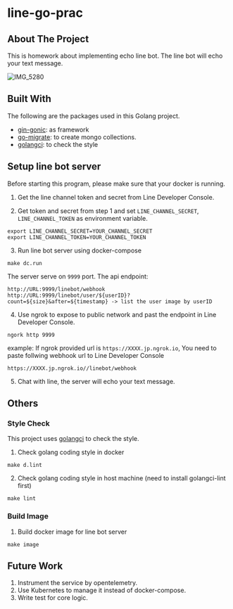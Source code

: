 # line-go-prac

## About The Project
This is homework about implementing echo line bot.
The line bot will echo your text message.

![IMG_5280](https://user-images.githubusercontent.com/13815956/200524117-a29b550d-68ea-4290-aeed-05c6363950db.jpg)

## Built With
The following are the packages used in this Golang project.

- [gin-gonic](https://github.com/gin-gonic/gin): as framework
- [go-migrate](https://github.com/golang-migrate/migrate): to create mongo collections.
- [golangci](https://github.com/golangci/golangci-lint): to check the style

## Setup line bot server 
Before starting this program, please make sure that your docker is running.

1. Get the line channel token and secret from Line Developer Console.

2. Get token and secret from step 1 and set `LINE_CHANNEL_SECRET`, `LINE_CHANNEL_TOKEN` as environment variable.
```
export LINE_CHANNEL_SECRET=YOUR_CHANNEL_SECRET
export LINE_CHANNEL_TOKEN=YOUR_CHANNEL_TOKEN
```

3. Run line bot server using docker-compose
```
make dc.run
```

The server serve on `9999` port. 
The api endpoint:
```
http://URL:9999/linebot/webhook
http://URL:9999/linebot/user/${userID}?count=${size}&after=${timestamp} -> list the user image by userID 
```

4. Use ngrok to expose to public network and past the endpoint in Line Developer Console.
```
ngork http 9999
```
example: If ngrok provided url is `https://XXXX.jp.ngrok.io`, You need to paste follwing webhook url to Line Developer Console
```
https://XXXX.jp.ngrok.io//linebot/webhook
```

5. Chat with line, the server will echo your text message.



## Others
### Style Check
This project uses [golangci](https://github.com/golangci/golangci-lint) to check the style.
1. Check golang coding style in docker 
```
make d.lint
```

2. Check golang coding style in host machine (need to install golangci-lint first)
```
make lint
```

### Build Image
1. Build docker image for line bot server
```
make image
```



## Future Work
1. Instrument the service by opentelemetry.
2. Use Kubernetes to manage it instead of docker-compose.
3. Write test for core logic.

